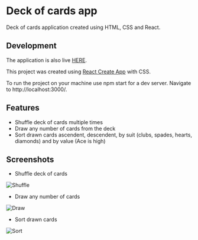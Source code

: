 # Deck of cards app

Deck of cards application created using HTML, CSS and React.

## Development

The application is also live [HERE](https://deckofcards.netlify.app/).

This project was created using [React Create App](https://reactjs.org/docs/create-a-new-react-app.html) with CSS.

To run the project on your machine use npm start for a dev server. Navigate to http://localhost:3000/.

## Features

* Shuffle deck of cards multiple times
* Draw any number of cards from the deck
* Sort drawn cards ascendent, descendent, by suit (clubs, spades, hearts, diamonds) and by value (Ace is high)

## Screenshots
* Shuffle deck of cards

![Shuffle](public/shuffle.png?raw=true "Shuffle cards")

* Draw any number of cards

![Draw](public/draw.png?raw=true "Draw cards")

* Sort drawn cards

![Sort](public/sort.png?raw=true "Sort drawn cards")
